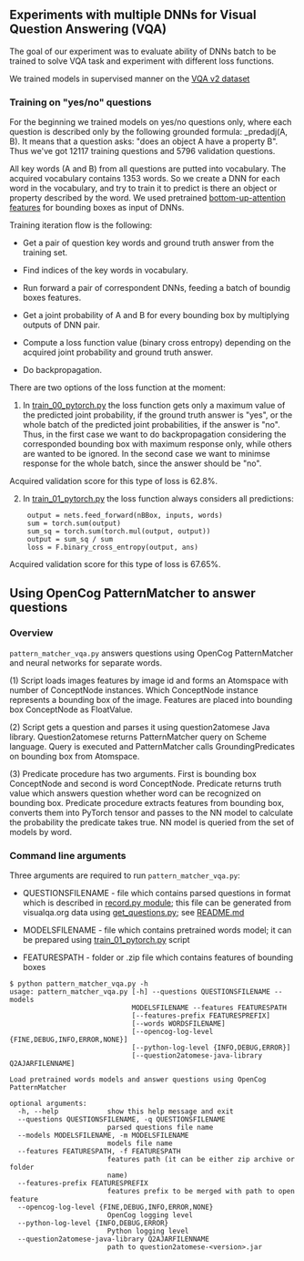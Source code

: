 ## Experiments with multiple DNNs for Visual Question Answering (VQA)

The goal of our experiment was to evaluate ability of DNNs batch to be trained to solve VQA task and experiment with different loss functions. 

We trained models in supervised manner on the [VQA v2 dataset](http://www.visualqa.org/download.html) 

### Training on "yes/no" questions

For the beginning we trained models on yes/no questions only, where each question is described only by the following grounded formula: _predadj(A, B).
It means that a question asks: "does an object A have a property B". Thus we've got 12117 training questions and 5796 validation questions.

All key words (A and B) from all questions are putted into vocabulary. The acquired vocabulary contains 1353 words. So we create a DNN for each word in the vocabulary, and try to train it to predict is there an object or property described by the word. We used pretrained [bottom-up-attention features](https://github.com/peteanderson80/bottom-up-attention) for bounding boxes as input of DNNs. 

Training iteration flow is the following:

* Get a pair of question key words and ground truth answer from the training set.

* Find indices of the key words in vocabulary.

* Run forward a pair of correspondent DNNs, feeding a batch of boundig boxes features. 

* Get a joint probability of A and B for every bounding box by multiplying outputs of DNN pair.

* Compute a loss function value (binary cross entropy) depending on the acquired joint probability and ground truth answer.

* Do backpropagation.

There are two options of the loss function at the moment:

1. In [train_00_pytorch.py](./train_00_pytorch.py) the loss function gets only a maximum value of the predicted joint probability, if the ground truth answer is "yes", or the whole batch of the predicted joint probabilities, if the answer is "no".  
Thus, in the first case we want to do backpropagation considering the corresponded bounding box with maximum response only, while others are wanted to be ignored. In the second case we want to minimse response for the whole batch, since the answer should be "no".

Acquired validation score for this type of loss is 62.8%.


2. In [train_01_pytorch.py](./train_01_pytorch.py) the loss function always considers all predictions: 

        output = nets.feed_forward(nBBox, inputs, words)
        sum = torch.sum(output)
        sum_sq = torch.sum(torch.mul(output, output))
        output = sum_sq / sum
        loss = F.binary_cross_entropy(output, ans)


Acquired validation score for this type of loss is 67.65%.

## Using OpenCog PatternMatcher to answer questions

### Overview

```pattern_matcher_vqa.py``` answers questions using OpenCog 
PatternMatcher and neural networks for separate words.

(1) Script loads images features by image id and forms an Atomspace with number of ConceptNode instances. Which ConceptNode instance represents a bounding box of the image. Features are placed into bounding box ConceptNode as FloatValue.

(2) Script gets a question and parses it using question2atomese Java library. Question2atomese returns PatternMatcher query on Scheme language. Query is executed and PatternMatcher calls GroundingPredicates on bounding box from Atomspace.

(3) Predicate procedure has two arguments. First is bounding box ConceptNode and second is word ConceptNode. Predicate returns truth value which answers question whether word can be recognized on bounding box. Predicate procedure extracts features from bounding box, converts
them into PyTorch tensor and passes to the NN model to calculate the probability the predicate takes true. NN model is queried from the set of models by word.

### Command line arguments

Three arguments are required to run ```pattern_matcher_vqa.py```:

- QUESTIONSFILENAME - file which contains parsed questions in format which is described in [record.py module](../../question2atomese/record.py); this file can be generated from visualqa.org data using [get_questions.py](../../question2atomese/get_questions.py); see [README.md](../../question2atomese/README.md)

- MODELSFILENAME - file which contains pretrained words model; it can be prepared using [train_01_pytorch.py](./train_01_pytorch.py) script

- FEATURESPATH - folder or .zip file which contains features of bounding boxes

```
$ python pattern_matcher_vqa.py -h
usage: pattern_matcher_vqa.py [-h] --questions QUESTIONSFILENAME --models
                              MODELSFILENAME --features FEATURESPATH
                              [--features-prefix FEATURESPREFIX]
                              [--words WORDSFILENAME]
                              [--opencog-log-level {FINE,DEBUG,INFO,ERROR,NONE}]
                              [--python-log-level {INFO,DEBUG,ERROR}]
                              [--question2atomese-java-library Q2AJARFILENNAME]

Load pretrained words models and answer questions using OpenCog PatternMatcher

optional arguments:
  -h, --help            show this help message and exit
  --questions QUESTIONSFILENAME, -q QUESTIONSFILENAME
                        parsed questions file name
  --models MODELSFILENAME, -m MODELSFILENAME
                        models file name
  --features FEATURESPATH, -f FEATURESPATH
                        features path (it can be either zip archive or folder
                        name)
  --features-prefix FEATURESPREFIX
                        features prefix to be merged with path to open feature
  --opencog-log-level {FINE,DEBUG,INFO,ERROR,NONE}
                        OpenCog logging level
  --python-log-level {INFO,DEBUG,ERROR}
                        Python logging level
  --question2atomese-java-library Q2AJARFILENNAME
                        path to question2atomese-<version>.jar
```

